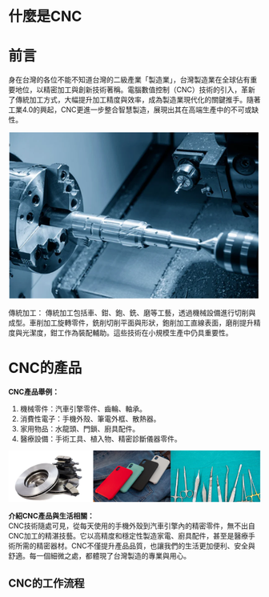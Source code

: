 # 什麼是CNC

# 前言
身在台灣的各位不能不知道台灣的二級產業「製造業」，台灣製造業在全球佔有重要地位，以精密加工與創新技術著稱。電腦數值控制（CNC）技術的引入，革新了傳統加工方式，大幅提升加工精度與效率，成為製造業現代化的關鍵推手。隨著工業4.0的興起，CNC更進一步整合智慧製造，展現出其在高端生產中的不可或缺性。

![alt text](image.png)

傳統加工：
傳統加工包括車、鉗、鉋、銑、磨等工藝，透過機械設備進行切削與成型。車削加工旋轉零件，銑削切削平面與形狀，鉋削加工直線表面，磨削提升精度與光潔度，鉗工作為裝配輔助。這些技術在小規模生產中仍具重要性。 


# CNC的產品

**CNC產品舉例：**  
1. 機械零件：汽車引擎零件、齒輪、軸承。  
2. 消費性電子：手機外殼、筆電外框、散熱器。  
3. 家用物品：水龍頭、門鎖、廚具配件。  
4. 醫療設備：手術工具、植入物、精密診斷儀器零件。  

![alt text](image-1.png)

**介紹CNC產品與生活相關：**  
CNC技術隨處可見，從每天使用的手機外殼到汽車引擎內的精密零件，無不出自CNC加工的精湛技藝。它以高精度和穩定性製造家電、廚具配件，甚至是醫療手術所需的精密器材。CNC不僅提升產品品質，也讓我們的生活更加便利、安全與舒適。每一個細微之處，都體現了台灣製造的專業與用心。

## CNC的工作流程

